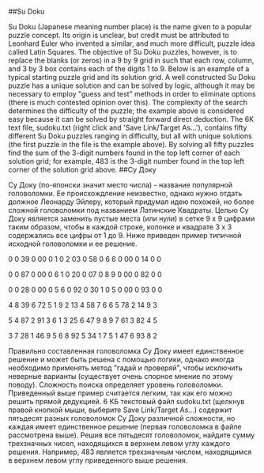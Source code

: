 ##Su Doku

Su Doku (Japanese meaning number place) is the name given to a popular puzzle concept. Its origin is unclear, but credit must be attributed to Leonhard Euler who invented a similar, and much more difficult, puzzle idea called Latin Squares. The objective of Su Doku puzzles, however, is to replace the blanks (or zeros) in a 9 by 9 grid in such that each row, column, and 3 by 3 box contains each of the digits 1 to 9. Below is an example of a typical starting puzzle grid and its solution grid.
A well constructed Su Doku puzzle has a unique solution and can be solved by logic, although it may be necessary to employ "guess and test" methods in order to eliminate options (there is much contested opinion over this). The complexity of the search determines the difficulty of the puzzle; the example above is considered easy because it can be solved by straight forward direct deduction.
The 6K text file, sudoku.txt (right click and 'Save Link/Target As...'), contains fifty different Su Doku puzzles ranging in difficulty, but all with unique solutions (the first puzzle in the file is the example above).
By solving all fifty puzzles find the sum of the 3-digit numbers found in the top left corner of each solution grid; for example, 483 is the 3-digit number found in the top left corner of the solution grid above.
##Су Доку

Су Доку (по-японски значит место числа) - название популярной головоломки. Ее происхождление неизвестно, однако нужно отдать должное Леонарду Эйлеру, который придумал идею похожей, но более сложной головоломки под названием Латинские Квадраты. Целью Су Доку является заменить пустые места (или нули) в сетке 9 x 9 цифрами таким образом, чтобы в каждой строке, колонке и квадрате 3 x 3 содержались все цифры от 1 до 9. Ниже приведен пример типичной исходной головоломки и ее решение.






0 0 39 0 00 0 1
0 2 03 0 58 0 6
6 0 00 0 14 0 0


0 0 87 0 00 0 6
1 0 20 0 07 0 8
9 0 00 0 82 0 0


0 0 28 0 00 0 5
6 0 92 0 30 1 0
5 0 00 0 93 0 0







4 8 39 6 72 5 1
9 2 13 4 58 7 6
6 5 78 2 14 9 3


5 4 87 2 91 3 6
1 3 25 6 47 9 8
9 7 61 3 82 4 5


3 7 28 1 46 9 5
6 8 92 5 34 1 7
5 1 47 6 93 8 2






Правильно составленная головоломка Су Доку имеет единственное решение и может быть решена с помощью логики, однако иногда необходимо применять метод "гадай и проверяй", чтобы исключить неверные варианты (существует очень спорное мнение по этому поводу). Сложность поиска определяет уровень головоломки. Приведенный выше пример считается легким, так как его можно решить прямой дедукцией.
6 КБ текстовый файл sudoku.txt (щелкнув правой кнопкой мыши, выберите Save Link/Target As...) содержит пятьдесят разных головоломок Су Доку различной сложности, но каждая имеет единственное решение (первая головоломка в файле рассмотрена выше).
Решив все пятьдесят головоломок, найдите сумму трехзначных чисел, находящихся в верхнем левом углу каждого решения. Например, 483 является трехзначным числом, находящимся в верхнем левом углу приведенного выше решения.
